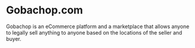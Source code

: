 # Gobachop.com

Gobachop is an eCommerce platform and a marketplace that allows anyone to
legally sell anything to anyone based on the locations of the seller and buyer.
